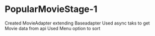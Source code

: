 # PopularMovieStage-1
Created MovieAdapter extending Baseadapter 
Used async taks to get Movie data from api
Used Menu option to sort

